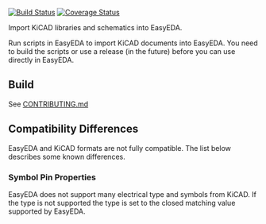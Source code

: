 
[![Build Status](https://travis-ci.org/garretfick/easyeda-importer.svg?branch=master)](https://travis-ci.org/garretfick/easyeda-importer)
[![Coverage Status](https://coveralls.io/repos/github/garretfick/easyeda-importer/badge.svg?branch=master)](https://coveralls.io/github/garretfick/easyeda-importer?branch=master)

Import KiCAD libraries and schematics into EasyEDA.

Run scripts in EasyEDA to import KiCAD documents into EasyEDA. You need to build the scripts
or use a release (in the future) before you can use directly in EasyEDA.

## Build

See [CONTRIBUTING.md](./blob/master/CONTRIBUTING.md)

## Compatibility Differences

EasyEDA and KiCAD formats are not fully compatible. The list below describes some known differences.

### Symbol Pin Properties

EasyEDA does not support many electrical type and symbols from KiCAD. If the type is not supported
the type is set to the closed matching value supported by EasyEDA.